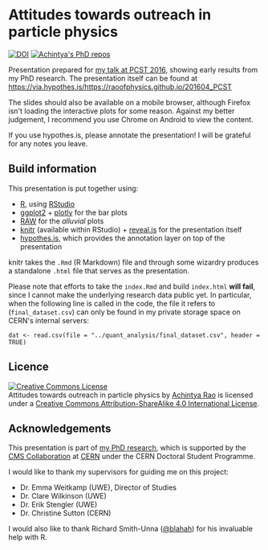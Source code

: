 # Attitudes towards outreach in particle physics

[![DOI](https://zenodo.org/badge/doi/10.5281/zenodo.50791.svg)](http://dx.doi.org/10.5281/zenodo.50791)
[![Achintya's PhD repos](https://img.shields.io/badge/collection-Achintya's%20PhD%20repos-yellowgreen.svg)](https://github.com/RaoOfPhysics/phd)

Presentation prepared for [my talk at PCST 2016](http://pcst.co/conferences/session/2016-04-26/292), showing early results from my PhD research. The presentation itself can be found at https://via.hypothes.is/https://raoofphysics.github.io/201604_PCST

The slides should also be available on a mobile browser, although Firefox isn't loading the interactive plots for some reason. Against my better judgement, I recommend you use Chrome on Android to view the content.

If you use hypothes.is, please annotate the presentation! I will be grateful for any notes you leave.

## Build information

This presentation is put together using:

- [R](https://www.r-project.org/), using [RStudio](https://www.rstudio.com/)
- [ggplot2](http://ggplot2.org/) + [plotly](https://plot.ly/) for the bar plots
- [RAW](http://raw.densitydesign.org/) for the *alluvial* plots
- [knitr](https://cran.r-project.org/web/packages/knitr/index.html) (available within RStudio) + [reveal.js](http://lab.hakim.se/reveal-js/) for the presentation itself
- [hypothes.is](https://hypothes.is/), which provides the annotation layer on top of the presentation

knitr takes the `.Rmd` (R Markdown) file and through some wizardry produces a standalone `.html` file that serves as the presentation.

Please note that efforts to take the `index.Rmd` and build `index.html` **will fail**, since I cannot make the underlying research data public yet. In particular, when the following line is called in the code, the file it refers to (`final_dataset.csv`) can only be found in my private storage space on CERN's internal servers:

```{r}
dat <- read.csv(file = "../quant_analysis/final_dataset.csv", header = TRUE)
```

## Licence

<a rel="license" href="http://creativecommons.org/licenses/by-sa/4.0/"><img alt="Creative Commons License" style="border-width:0" src="https://i.creativecommons.org/l/by-sa/4.0/80x15.png" /></a><br /><span xmlns:dct="http://purl.org/dc/terms/" href="http://purl.org/dc/dcmitype/InteractiveResource" property="dct:title" rel="dct:type">Attitudes towards outreach in particle physics</span> by <a xmlns:cc="http://creativecommons.org/ns#" href="https://github.com/RaoOfPhysics/201604_PCST" property="cc:attributionName" rel="cc:attributionURL">Achintya Rao</a> is licensed under a <a rel="license" href="http://creativecommons.org/licenses/by-sa/4.0/">Creative Commons Attribution-ShareAlike 4.0 International License</a>.

## Acknowledgements

This presentation is part of [my PhD research](http://achintyarao.in/phd), which is supported by the [CMS Collaboration](http://cms.web.cern.ch) at [CERN](http://home.cern) under the CERN Doctoral Student Programme.

I would like to thank my supervisors for guiding me on this project:

- Dr. Emma Weitkamp (UWE), Director of Studies
- Dr. Clare Wilkinson (UWE)
- Dr. Erik Stengler (UWE)
- Dr. Christine Sutton (CERN)

I would also like to thank Richard Smith-Unna ([@blahah](https://github.com/blahah)) for his invaluable help with R.
